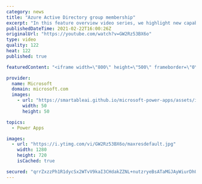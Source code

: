 ```yaml
---
category: news
title: "Azure Active Directory group membership"
excerpt: "In this feature overview video series, we highlight new capabilities included in the latest update to Microsoft Power Apps.  Power Apps Dataverse provides record level security to Azure Active Directory group membership types. Admins can easily set up and assign permissions to different Azure AD users,"
publishedDateTime: 2021-02-22T16:00:26Z
originalUrl: "https://youtube.com/watch?v=GW2Rz53BX6o"
type: video
quality: 122
heat: 122
published: true

featuredContent: "<iframe width=\"800\" height=\"500\" frameborder=\"0\" src=\"https://www.youtube.com/embed/GW2Rz53BX6o\" allow=\"accelerometer; autoplay; encrypted-media; gyroscope; picture-in-picture\" allowfullscreen></iframe>"

provider:
  name: Microsoft
  domain: microsoft.com
  images:
    - url: "https://smartableai.github.io/microsoft-power-apps/assets/images/organizations/microsoft.com-50x50.jpg"
      width: 50
      height: 50

topics:
  - Power Apps

images:
  - url: "https://i.ytimg.com/vi/GW2Rz53BX6o/maxresdefault.jpg"
    width: 1280
    height: 720
    isCached: true

secured: "qrrZxzzPh1R1dycSx2WTvV9kaI3CHdakZZNL+nutzryeBsATaMGJAyWiurDhUwkMznjon93kOlQEA2HKljRnXJwiC9zYOpnlSlZEybP79wYc5qWPRibA0BbjE2RX+bpgzCezdiX9ZteBj18DWHaQv3CIl7KjOvqMHuPj4E9aMSQRdlSZQGMfXkWU2bA/e/wrZsTo6zg9VbItwFGxYEsAfKgV3iST3U49tOg/RZSxj3QVBOFUxuEv7IbEP4X3il29Pxwsw/H7nr0opg4UHtW1mLrpY3FNEDA/7H9e3pBIW0uGVXPqsM1djecC58xfwhB9mmoPo3FU5plI0CGKKCmtlnQkl3LcPJSi3UliSIU44SYO7dAjOo9598knBnkCVR5qz57hBFq7VyybYnFddE7hx2EcrmMWP+xRXEJi/a9akNENyivUEhsuC5qbuldajiIG;0EYBM7I9fWY1eXmFl1veYA=="
---
```


